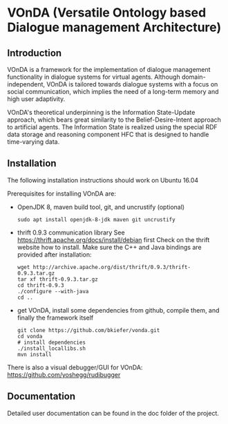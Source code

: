 # VOnDA (Versatile Ontology based Dialogue management Architecture)

## Introduction

VOnDA is a framework for the implementation of dialogue management
functionality in dialogue systems for virtual agents. Although
domain-independent, VOnDA is tailored towards dialogue systems with a focus on
social communication, which implies the need of a long-term memory and high
user adaptivity.

VOnDA's theoretical underpinning is the Information State-Update approach,
which bears great similarity to the Belief-Desire-Intent approach to artificial
agents. The Information State is realized using the special RDF data storage
and reasoning component HFC that is designed to handle time-varying data.

## Installation

The following installation instructions should work on Ubuntu 16.04

Prerequisites for installing VOnDA are:
- OpenJDK 8, maven build tool, git, and uncrustify (optional)
  ```
  sudo apt install openjdk-8-jdk maven git uncrustify
  ```

- thrift 0.9.3 communication library
  See https://thrift.apache.org/docs/install/debian first
  Check on the thrift website how to install. Make sure the C++ and Java
  bindings are provided after installation:

  ```
  wget http://archive.apache.org/dist/thrift/0.9.3/thrift-0.9.3.tar.gz
  tar xf thrift-0.9.3.tar.gz
  cd thrift-0.9.3
  ./configure --with-java
  cd ..
  ```

- get VOnDA, install some dependencies from github, compile them, and finally
  the framework itself
  ```
  git clone https://github.com/bkiefer/vonda.git
  cd vonda
  # install dependencies
  ./install_locallibs.sh
  mvn install
  ```


There is also a visual debugger/GUI for VOnDA: https://github.com/yoshegg/rudibugger

## Documentation

Detailed user documentation can be found in the doc folder of the project.
